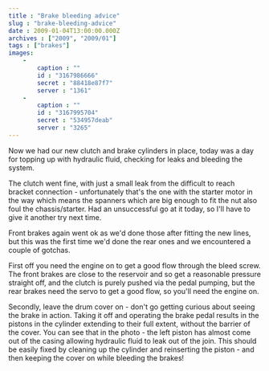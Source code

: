 ```yaml
---
title : "Brake bleeding advice"
slug : "brake-bleeding-advice"
date : 2009-01-04T13:00:00.000Z
archives : ["2009", "2009/01"]
tags : ["brakes"]
images:
    -
        caption : ""
        id : "3167986666"
        secret : "88418e87f7"
        server : "1361"
    -
        caption : ""
        id : "3167995704"
        secret : "534957deab"
        server : "3265"
---
```


Now we had our new clutch and brake cylinders in place, today was a day for topping up with hydraulic fluid, checking for leaks and bleeding the system.

The clutch went fine, with just a small leak from the difficult to reach bracket connection - unfortunately that's the one with the starter motor in the way which means the spanners which are big enough to fit the nut also foul the chassis/starter. Had an unsuccessful go at it today, so I'll have to give it another try next time.

Front brakes again went ok as we'd done those after fitting the new lines, but this was the first time we'd done the rear ones and we encountered a couple of gotchas.





First off you need the engine on to get a good flow through the bleed screw. The front brakes are close to the reservoir and so get a reasonable pressure straight off, and the clutch is purely pushed via the pedal pumping, but the rear brakes need the servo to get a good flow, so you'll need the engine on.

Secondly, leave the drum cover on - don't go getting curious about seeing the brake in action. Taking it off and operating the brake pedal results in the pistons in the cylinder extending to their full extent, without the barrier of the cover. You can see that in the photo - the left piston has almost come out of the casing allowing hydraulic fluid to leak out of the join. This should be easily fixed by cleaning up the cylinder and reinserting the piston - and then keeping the cover on while bleeding the brakes! 

